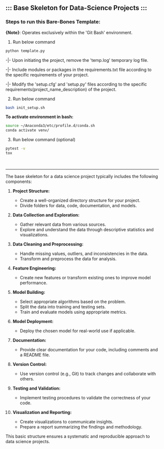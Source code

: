 ## ::: Base Skeleton for Data-Science Projects :::

### Steps to run this Bare-Bones Template: 
**{Note}**: Operates exclusively within the 'Git Bash' environment.

1. Run below command 
```bash
python template.py
```
-|- Upon initiating the project, remove the 'temp.log' temporary log file.

-|- Include modules or packages in the requirements.txt file according to the specific requirements of your project.

-|- Modify the 'setup.cfg' and 'setup.py' files according to the specific requirements(project_name_description) of the project.

2. Run below command
```bash
bash init_setup.sh
```

**To activate environment in bash:**
```bash
source ~/Anaconda3/etc/profile.d/conda.sh
conda activate venv/
```

3. Run below command (optional)
```bash
pytest -v
tox
```
<br>

---

The base skeleton for a data science project typically includes the following components:

1. **Project Structure:**
   - Create a well-organized directory structure for your project.
   - Divide folders for data, code, documentation, and models.

2. **Data Collection and Exploration:**
   - Gather relevant data from various sources.
   - Explore and understand the data through descriptive statistics and visualizations.

3. **Data Cleaning and Preprocessing:**
   - Handle missing values, outliers, and inconsistencies in the data.
   - Transform and preprocess the data for analysis.

4. **Feature Engineering:**
   - Create new features or transform existing ones to improve model performance.

5. **Model Building:**
   - Select appropriate algorithms based on the problem.
   - Split the data into training and testing sets.
   - Train and evaluate models using appropriate metrics.

6. **Model Deployment:**
   - Deploy the chosen model for real-world use if applicable.

7. **Documentation:**
   - Provide clear documentation for your code, including comments and a README file.

8. **Version Control:**
   - Use version control (e.g., Git) to track changes and collaborate with others.

9. **Testing and Validation:**
   - Implement testing procedures to validate the correctness of your code.

10. **Visualization and Reporting:**
    - Create visualizations to communicate insights.
    - Prepare a report summarizing the findings and methodology.

This basic structure ensures a systematic and reproducible approach to data science projects.